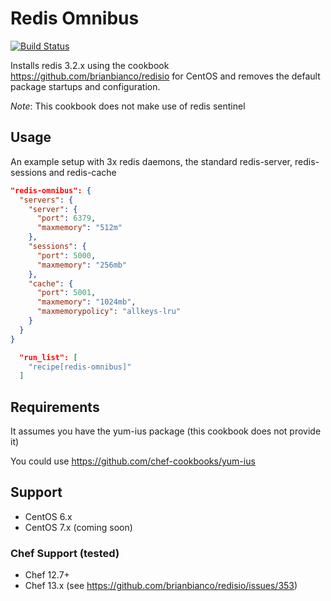 # Redis Omnibus

[![Build Status](https://travis-ci.org/usemarkup/chef-redis.svg?branch=master)](https://travis-ci.org/usemarkup/chef-redis)

Installs redis 3.2.x using the cookbook https://github.com/brianbianco/redisio for CentOS and removes the default
package startups and configuration.

*Note*: This cookbook does not make use of redis sentinel

## Usage

An example setup with 3x redis daemons, the standard redis-server, redis-sessions and redis-cache

```json
"redis-omnibus": {
  "servers": {
    "server": {
      "port": 6379,
      "maxmemory": "512m"
    },
    "sessions": {
      "port": 5000,
      "maxmemory": "256mb"
    },
    "cache": {
      "port": 5001,
      "maxmemory": "1024mb",
      "maxmemorypolicy": "allkeys-lru"
    }
  }
}

```

```json
  "run_list": [
    "recipe[redis-omnibus]"
  ]
```

## Requirements

It assumes you have the yum-ius package (this cookbook does not provide it)

You could use https://github.com/chef-cookbooks/yum-ius

## Support

- CentOS 6.x
- CentOS 7.x (coming soon)

### Chef Support (tested)

- Chef 12.7+
- Chef 13.x (see https://github.com/brianbianco/redisio/issues/353)
